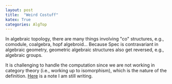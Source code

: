 ```yaml
---
layout: post
title:  "Weird Costuff"
katex: True
categories: AlgTop
---
```


In algebraic topology, there are many things involving "co" structures, e.g., comodule, coalgebra, hopf algebroid... Because Spec is contravariant in algebraic geometry, geometric algebraic structures also get reversed, e.g., algebraic groups. 

It is challenging to handle the computation since we are not working in category theory (i.e., working up to isomorphism), which is the nature of the definition. [Here](/assets/costuff.pdf) is a note I am still writing.